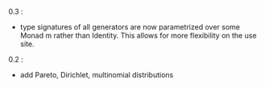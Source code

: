 0.3 :

- type signatures of all generators are now parametrized over some Monad m rather than Identity. This allows for more flexibility on the use site.

0.2 :

- add Pareto, Dirichlet, multinomial distributions

